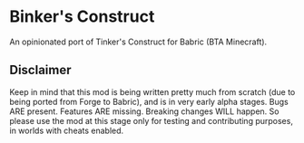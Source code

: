 # Binker's Construct

An opinionated port of Tinker's Construct for Babric (BTA Minecraft).

## Disclaimer

Keep in mind that this mod is being written pretty much from scratch (due to being ported from Forge to Babric), and is in very early alpha stages. Bugs ARE present. Features ARE missing. Breaking changes WILL happen. So please use the mod at this stage only for testing and contributing purposes, in worlds with cheats enabled.